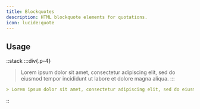```yaml
---
title: Blockquotes
description: HTML blockquote elements for quotations.
icon: lucide:quote
---
```


## Usage

::stack
  :::div{.p-4}
  > Lorem ipsum dolor sit amet, consectetur adipiscing elit, sed do eiusmod tempor incididunt ut labore et dolore magna aliqua.
  :::

```md
> Lorem ipsum dolor sit amet, consectetur adipiscing elit, sed do eiusmod tempor incididunt ut labore et dolore magna aliqua.
```
:: 
